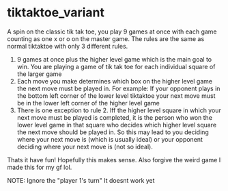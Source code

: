 # tiktaktoe_variant
A spin on the classic tik tak toe, you play 9 games at once with each game counting as one x or o on the master game.
The rules are the same as normal tiktaktoe with only 3 different rules.
1. 9 games at once plus the higher level game which is the main goal to win. 
   You are playing a game of tik tak toe for each individual square of the larger game
2. Each move you make determines which box on the higher level game the next move must be played in.
   For example:
   If your opponent plays in the bottom left corner of the lower level tiktaktoe your next move must be in the lower 
   left corner of the higher level game
3. There is one exception to rule 2. Iff the higher level square in which your next move must be played is completed, it is the person who won the lower level game in that square    who decides which higher level square the next move should be played in. So this may lead to you deciding where your next move is (which is usually ideal) or your opponent        deciding where your next move is (not so ideal).

Thats it have fun! Hopefully this makes sense. Also forgive the weird game I made this for my gf lol.

NOTE: Ignore the "player 1's turn" It doesnt work yet
